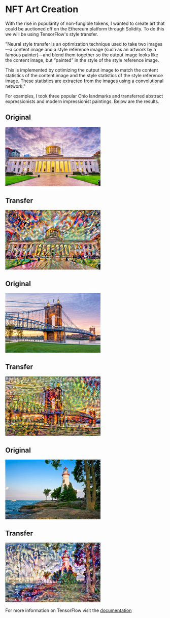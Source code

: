 # NFT Art Creation 

With the rise in popularity of non-fungible tokens, I wanted to create art that could be auctioned off on the Ethereum platform through Solidity. To do this we will be using TensorFlow's style transfer.

"Neural style transfer is an optimization technique used to take two images—a content image and a style reference image (such as an artwork by a famous painter)—and blend them together so the output image looks like the content image, but “painted” in the style of the style reference image.

This is implemented by optimizing the output image to match the content statistics of the content image and the style statistics of the style reference image. These statistics are extracted from the images using a convolutional network."

For examples, I took three popular Ohio landmarks and transferred abstract expressionists and modern impressionist paintings. Below are the results.

## Original 
<img src ="Photos/cbus.png" alt="photo" width="300"/>

## Transfer
<img src ="Photos/stylized-cbus.png" alt="nft" width="300"/>

## Original 
<img src ="Photos/cinci.png" alt="poto" width="300"/>

## Transfer
<img src ="Photos/stylized-bridge.png" alt="nft" width="300"/>

## Original 
<img src ="Photos/marblehead2.png" alt="photo" width="300"/>

## Transfer
<img src ="Photos/stylized-marblehead.png" alt="nft" width="300"/>

For more information on TensorFlow visit the  [documentation ](https://www.tensorflow.org/tutorials/generative/style_transfer "TensorFlow")

